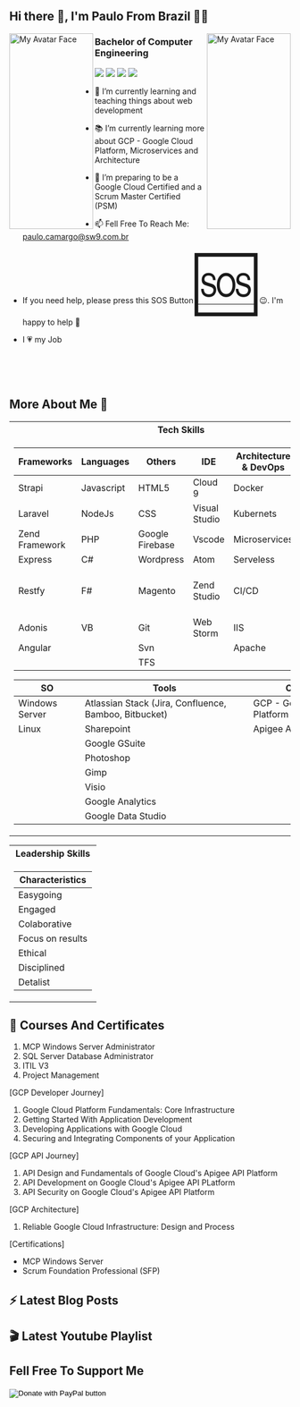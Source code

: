 
## Hi there 👋, I'm Paulo From Brazil 🧑‍✈️

 <img alt="My Avatar Face" src="https://github.com/sw9brl/sw9brl/blob/master/face-right.png" align="left" width="150px" height="350x">
 <img alt="My Avatar Face" src="https://github.com/sw9brl/sw9brl/blob/master/face-left.png" align="right" width="150px" height="350x">

<h3>Bachelor of Computer Engineering</h3>

[<img src="https://img.shields.io/badge/youtube-%23FF0000.svg?&style=for-the-badge&logo=youtube&logoColor=white" />](https://www.youtube.com/+sw9brl)
[<img src="https://img.shields.io/badge/blog-%23239120.svg?&style=for-the-badge&logo=wordpress&logoColor=white" />](http://blog.sw9.com.br)
[<img src="https://img.shields.io/badge/linkedin-%230077B5.svg?&style=for-the-badge&logo=linkedin&logoColor=white" />](https://www.linkedin.com/in/pedecamargo/?locale=en_US)
[<img src="https://img.shields.io/badge/WHATSAPP-%2325D366.svg?&style=for-the-badge&logo=whatsapp&logoColor=white" />](https://wa.me/5519993481780?text=Hi!Paulo)

- 🔭 I’m currently learning and teaching things about web development
- 📚 I’m currently learning more about GCP - Google Cloud Platform, Microservices and Architecture
- 💪 I’m preparing to be a Google Cloud Certified and a Scrum Master Certified (PSM)
- 📫 Fell Free To Reach Me: <a href="mailto:paulo.camargo@sw9.com.br">paulo.camargo@sw9.com.br</a>

- If you need help, please press this SOS Button <a href="mailto:paulo.camargo@sw9.com.br"><span style='font-size:100px;'>&#127384;</span></a> 😉. I'm happy to help 👊

- I 💗 my Job

<br>
<br>
<br>

## More About Me &#129409;




<table>
 <tr><th> Tech Skills </th></tr>
<tr><td>

| Frameworks      | Languages     | Others         |   IDE            |    Architecture & DevOps   | Database |
| --------------  | ------------- | -------------  |   -------------  |    -------------           | ---------- |
| Strapi          | Javascript    | HTML5          |   Cloud 9        |    Docker                  | SQL Server |
| Laravel         | NodeJs        | CSS            |   Visual Studio  |    Kubernets               | MySQL      | 
| Zend Framework  | PHP           | Google Firebase|   Vscode         |    Microservices           | Oracle     |
| Express         | C#			  |	Wordpress	   |   Atom           |    Serveless               | MongoDB |
| Restfy          | F#  		  |	Magento	       |   Zend Studio    |    CI/CD                   | Firebase Datastore And Firestore |
| Adonis          | VB			  |	Git	           |   Web Storm      |    IIS                     |
| Angular         |		          |  Svn           |                  |    Apache                  |
|                 |               |  TFS           |                  |                            |


|  SO             | Tools        | Cloud |
|  -------------  | -------------  | --------- |
|  Windows Server | Atlassian Stack  (Jira, Confluence, Bamboo, Bitbucket)  | GCP - Google Cloud Platform |
| Linux           | Sharepoint            | Apigee API Proxy |
|                 | Google GSuite |
|                 | Photoshop  |
|      	         | Gimp       |
|                 |	Visio      |
|                 |Google Analytics |
|                 |Google Data Studio |
							   						  
</td></tr> </table>

<table>
 <tr><th> Leadership Skills </th></tr>
<tr><td>

| Characteristics |
| --------- |
|Easygoing|
|Engaged|
|Colaborative|
|Focus on results|
|Ethical|
|Disciplined|
|Detalist|

</td></tr> </table>


## &#128220; Courses And Certificates

1. MCP Windows Server Administrator
2. SQL Server Database Administrator
3. ITIL V3
4. Project Management

[GCP Developer Journey]

1. Google Cloud Platform Fundamentals: Core Infrastructure
2. Getting Started With Application Development
3. Developing Applications with Google Cloud
4. Securing and Integrating Components of your Application

[GCP API Journey]

1. API Design and Fundamentals of Google Cloud's Apigee API Platform
2. API Development on Google Cloud's Apigee API PLatform
3. API Security on Google Cloud's Apigee API Platform


[GCP Architecture]

1. Reliable Google Cloud Infrastructure: Design and Process


[Certifications]

- MCP Windows Server
- Scrum Foundation Professional (SFP)


## &#9889; Latest Blog Posts 

## &#127916; Latest Youtube Playlist


## Fell Free To Support Me

<form action="https://www.paypal.com/cgi-bin/webscr" method="post" target="_top">
<input type="hidden" name="cmd" value="_donations" />
<input type="hidden" name="business" value="contato@sw9.com.br" />
<input type="hidden" name="item_name" value="Support Me" />
<input type="hidden" name="currency_code" value="USD" />
<input type="image" src="https://www.paypalobjects.com/en_US/i/btn/btn_donateCC_LG.gif" border="0" name="submit" title="PayPal - The safer, easier way to pay online!" alt="Donate with PayPal button" />
<img alt="" border="0" src="https://www.paypal.com/en_US/i/scr/pixel.gif" width="1" height="1" />
</form>


